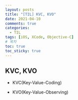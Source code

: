```yaml
---
layout: posts
title: "[TIL] KVC, KVO"
date: 2021-04-10
comments: true
categories:
  - TIL
tags: [iOS, XCode, Objective-C]
# 목차
toc: true
toc_sticky: true
---
```

## KVC, KVO
- KVC(Key-Value-Coding)  
  
- KVO(Key-Value-Observing)  
